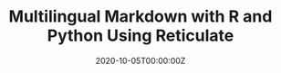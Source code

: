 ---
title: 'Multilingual Markdown with R and Python Using Reticulate'
authors:
- Mike Stackhouse
- Nathan Kosiba
date: '2020-10-05T00:00:00Z'

# Schedule page publish date (NOT proceeding's date).
publishDate: '20001-01-01T00:00:00Z'

# proceeding type.
# Legend: 0 = Uncategorized; 1 = Talk, 2 = Keynote, 3 = Workshop
# To add more update publications_types.toml and en.yaml
proceeding_types: ['3']

# proceeding name and optional abbreviated proceeding name.
proceeding: Presented at 2020 Conference
proceeding_short: Presented at 2020 Conference

abstract: 

tags:
- Atorus
featured: false

links:
url_slides: 'https://github.com/atorus-research/MultilingualMarkdown'
url_video: 'https://www.youtube.com/watch?v=fEoZynvUrkc'

---